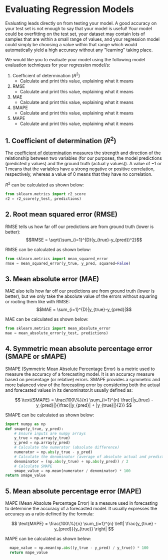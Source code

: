 # Evaluating Regression Models

Evaluating leads directly on from testing your model. A good accuracy on your test set is not enough to say that your model is useful! Your model could be overfitting on the test set, your dataset may contain lots of samples that are within a small range of values, and your regression model could simply be choosing a value within that range which would automatically yield a high accuracy without any "learning" taking place.

We would like you to evaluate your model using the following model evaluation techniques for your regression model/s:

1. Coefficient of determination ($R^{2}$)
    - Calculate and print this value, explaining what it means
2. RMSE
    - Calculate and print this value, explaining what it means
3. MAE
    - Calculate and print this value, explaining what it means
4. SMAPE
   - Calculate and print this value, explaining what it means
5. MAPE
   - Calculate and print this value, explaining what it means
    

## 1. Coefficient of determination ($R^{2}$)

The [coefficient of determination](https://en.wikipedia.org/wiki/Coefficient_of_determination) measures the strength and direction of the relationship between two variables (for our purposes, the model predictions (predicted y values) and the ground truth (actual y values)). A value of $-1$ or $1$ means that the variables have a strong negative or positive correlation, respectively, whereas a value of $0$ means that they have no correlation.

$R^{2}$ can be calculated as shown below:
```python
from sklearn.metrics import r2_score
r2 = r2_score(y_test, predictions)
```

## 2. Root mean squared error (RMSE)

RMSE tells us how far off our predictions are from ground truth (lower is better):
$$RMSE = \sqrt{\sum_{i=1}^{D}(y_{true}-y_{pred})^2}$$

RMSE can be calculated as shown below:
```python
from sklearn.metrics import mean_squared_error
rmse = mean_squared_error(y_true, y_pred, squared=False)
```

## 3. Mean absolute error (MAE)

MAE also tells how far off our predictions are from ground truth (lower is better), but we only take the absolute value of the errors without squaring or rooting them like with RMSE:
$$MAE = \sum_{i=1}^{D}|y_{true}-y_{pred}|$$

MAE can be calculated as shown below:
```python
from sklearn.metrics import mean_absolute_error
mae = mean_absolute_error(y_test, predictions)
```


## 4. Symmetric mean absolute percentage error (SMAPE or sMAPE)

SMAPE (Symmetric Mean Absolute Percentage Error) is a metric used to measure the accuracy of a forecasting model. It is an accuracy measure based on percentage (or relative) errors. SMAPE provides a symmetric and more balanced view of the forecasting error by considering both the actual and forecasted values in its denominator.It usually defined as:

$$
\text{SMAPE} = \frac{100\%}{n} \sum_{i=1}^{n} \frac{|y_{true} - y_{pred}|}{\frac{|y_{pred}| + |y_{true}|}{2}}
$$

SMAPE can be calculated as shown below:
```python
import numpy as np
def smape(y_true, y_pred):
    # Ensure inputs are numpy arrays
    y_true = np.array(y_true)
    y_pred = np.array(y_pred)
    # Calculate the numerator (absolute difference)
    numerator = np.abs(y_true - y_pred)
    # Calculate the denominator (average of absolute actual and predicted values)
    denominator = (np.abs(y_true) + np.abs(y_pred)) / 2
    # Calculate SMAPE
    smape_value = np.mean(numerator / denominator) * 100
return smape_value
```


## 5. Mean absolute percentage error (MAPE)
MAPE (Mean Absolute Percentage Error) is a measure used in forecasting to determine the accuracy of a forecasted model. It usually expresses the accuracy as a ratio defined by the formula:

$$
\text{MAPE} = \frac{100\%}{n} \sum_{i=1}^{n} \left| \frac{y_{true} - y_{pred}}{y_{true}} \right|
$$

MAPE can be calculated as shown below:
```python
  mape_value = np.mean(np.abs((y_true - y_pred) / y_true)) * 100
  return mape_value
```



